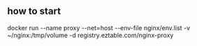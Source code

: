 ## how to start
docker run --name proxy --net=host --env-file nginx/env.list -v ~/nginx:/tmp/volume -d registry.eztable.com/nginx-proxy
